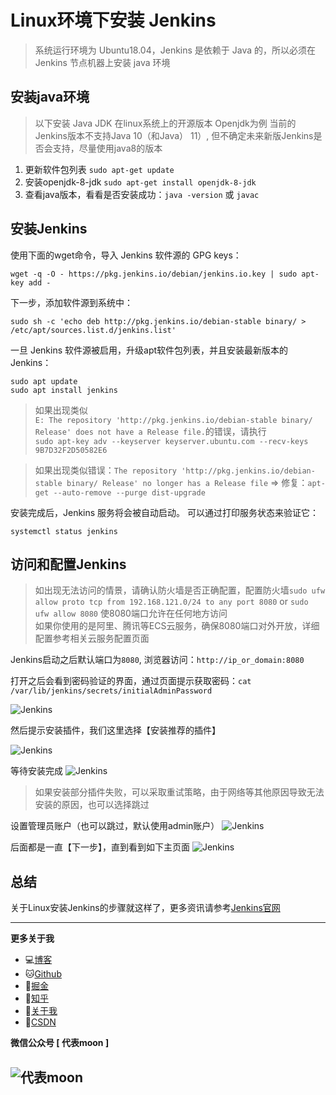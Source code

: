 # Linux环境下安装 Jenkins

> 系统运行环境为 Ubuntu18.04，Jenkins 是依赖于 Java 的，所以必须在 Jenkins 节点机器上安装 java 环境


## 安装java环境

> 以下安装 Java JDK 在linux系统上的开源版本 Openjdk为例
> 当前的Jenkins版本不支持Java 10（和Java） 11）, 但不确定未来新版Jenkins是否会支持，尽量使用java8的版本

1. 更新软件包列表 `sudo apt-get update`
2. 安装openjdk-8-jdk `sudo apt-get install openjdk-8-jdk`
3. 查看java版本，看看是否安装成功：`java -version` 或 `javac`

## 安装Jenkins

使用下面的wget命令，导入 Jenkins 软件源的 GPG keys：

`wget -q -O - https://pkg.jenkins.io/debian/jenkins.io.key | sudo apt-key add -`

下一步，添加软件源到系统中：

`sudo sh -c 'echo deb http://pkg.jenkins.io/debian-stable binary/ > /etc/apt/sources.list.d/jenkins.list'`

一旦 Jenkins 软件源被启用，升级apt软件包列表，并且安装最新版本的 Jenkins：
```
sudo apt update
sudo apt install jenkins
```

> 如果出现类似  
`E: The repository 'http://pkg.jenkins.io/debian-stable binary/ Release' does not have a Release file.`的错误，请执行  
`sudo apt-key adv --keyserver keyserver.ubuntu.com --recv-keys 9B7D32F2D50582E6`

> 如果出现类似错误：`The repository 'http://pkg.jenkins.io/debian-stable binary/ Release' no longer has a Release file` => 修复：`apt-get --auto-remove --purge dist-upgrade`

安装完成后，Jenkins 服务将会被自动启动。
可以通过打印服务状态来验证它：

```
systemctl status jenkins
```

## 访问和配置Jenkins

> 如出现无法访问的情景，请确认防火墙是否正确配置，配置防火墙`sudo ufw allow proto tcp from 192.168.121.0/24 to any port 8080` or `sudo ufw allow 8080` 使8080端口允许在任何地方访问  
如果你使用的是阿里、腾讯等ECS云服务，确保8080端口对外开放，详细配置参考相关云服务配置页面

Jenkins启动之后默认端口为`8080`, 浏览器访问：`http://ip_or_domain:8080`

打开之后会看到密码验证的界面，通过页面提示获取密码：`cat /var/lib/jenkins/secrets/initialAdminPassword`

![Jenkins](https://note.youdao.com/yws/public/resource/0adee7a13a025b76cc154a7ba77c51b4/xmlnote/DF0967252B014F9A8A5EE014AEA737A5/6496)

然后提示安装插件，我们这里选择【安装推荐的插件】

![Jenkins](https://note.youdao.com/yws/public/resource/0adee7a13a025b76cc154a7ba77c51b4/xmlnote/C44F6146F3BE4FF5B501A6440E7EEA1A/6503)

等待安装完成
![Jenkins](https://note.youdao.com/yws/public/resource/0adee7a13a025b76cc154a7ba77c51b4/xmlnote/131DC0342EEF48CBA6EBAC4D16DC9A1F/6509)

> 如果安装部分插件失败，可以采取重试策略，由于网络等其他原因导致无法安装的原因，也可以选择跳过

设置管理员账户（也可以跳过，默认使用admin账户）
![Jenkins](https://note.youdao.com/yws/public/resource/0adee7a13a025b76cc154a7ba77c51b4/xmlnote/DED0FA3695C94B23A434E8BFE4CCB8C6/6514)

后面都是一直【下一步】，直到看到如下主页面
![Jenkins](https://note.youdao.com/yws/public/resource/0adee7a13a025b76cc154a7ba77c51b4/xmlnote/9C4F15A59D96490FAA3978D655000B64/6522)



## 总结

关于Linux安装Jenkins的步骤就这样了，更多资讯请参考[Jenkins官网](https://www.jenkins.io/zh/)

------

**更多关于我**
- 💻[博客](http://lalapkp.cn)
- 🐱[Github](https://github.com/melunar)
- 🔨[掘金](https://juejin.cn/user/2612095355979405)
- 🐶[知乎](https://www.zhihu.com/people/hao-yong-21)
- 👱[关于我](http://www.lalapkp.cn/about)
- 🐒[CSDN](https://blog.csdn.net/Haoyong110?spm=1000.2115.3001.5343&type=1)

**微信公众号 [ 代表moon ]**

![代表moon](http://image-bt-1.obs.cn-east-3.myhuaweicloud.com/qrcode_for_gh_64a22fb6b2a0_344.jpg)
--------
